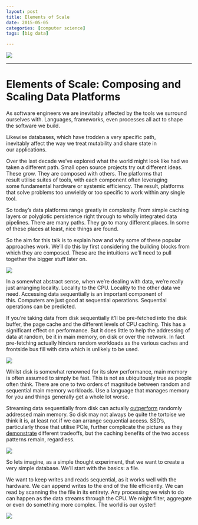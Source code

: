 ```yaml
---
layout: post
title: Elements of Scale 
date: 2015-05-05
categories: [computer science]
tags: [big data]

---
```


[![](http://sungsoo.github.com/images/scaling_data.png)](http://sungsoo.github.com/images/scaling_data.png)

---

# Elements of Scale: Composing and Scaling Data Platforms

As software engineers we are inevitably affected by the tools we
surround ourselves with. Languages, frameworks, even processes all act
to shape the software we build.

Likewise databases, which have trodden a very specific path,
inevitably affect the way we treat mutability and share state in
our applications.

Over the last decade we’ve explored what the world might look like had
we taken a different path. Small open source projects try out different
ideas. These grow. They are composed with others. The platforms that
result utilise suites of tools, with each component often leveraging
some fundamental hardware or systemic efficiency. The result, platforms
that solve problems too unwieldy or too specific to work within
any single tool.

So today’s data platforms range greatly in complexity. From
simple caching layers or polyglotic persistence right through to
wholly integrated data pipelines. There are many paths. They go to many
different places. In some of these places at least, nice things are
found.

So the aim for this talk is to explain how and why some of these popular
approaches work. We’ll do this by first considering the building blocks
from which they are composed. These are the intuitions we’ll need to
pull together the bigger stuff later on.

![](http://sungsoo.github.com/images/Slide04.png)

In a somewhat abstract sense, when we’re dealing with data, we’re really
just arranging locality. Locality to the CPU. Locality to the other data
we need. Accessing data sequentially is an important component of
this. Computers are just good at sequential operations. Sequential
operations can be predicted.

If you’re taking data from disk sequentially it’ll be pre-fetched into
the disk buffer, the page cache and the different levels of CPU caching.
This has a significant effect on performance. But it does little to help
the addressing of data at random, be it in main memory, on disk or over
the network. In fact pre-fetching actually hinders random workloads as
the various caches and frontside bus fill with data which is unlikely to
be used.

![](http://sungsoo.github.com/images/Slide05.png)

Whilst disk is somewhat renowned for its slow performance, main memory
is often assumed to simply be fast. This is not as ubiquitously true as
people often think. There are one to two orders of magnitude between
random and sequential main memory workloads. Use a language that manages
memory for you and things generally get a whole lot worse.

Streaming data sequentially from disk can actually
[outperform](https://queue.acm.org/detail.cfm?id=1563874) randomly
addressed main memory. So disk may not always be quite the tortoise we
think it is, at least not if we can arrange sequential access. SSD’s,
particularly those that utilise PCIe, further complicate the picture as
they [demonstrate](http://www.benstopford.com/ssd-performance-2015/)
different tradeoffs, but the caching benefits of the two access patterns
remain, regardless.

![](http://sungsoo.github.com/images/Slide06.png)

So lets imagine, as a simple thought experiment, that we want to create
a very simple database. We’ll start with the basics: a file.

We want to keep writes and reads sequential, as it works well with the
hardware. We can append writes to the end of the file efficiently. We
can read by scanning the the file in its entirety. Any processing we
wish to do can happen as the data streams through the CPU. We might
filter, aggregate or even do something more complex. The world is our
oyster!

![](http://benstopford.com/uploads/read.jpg)

